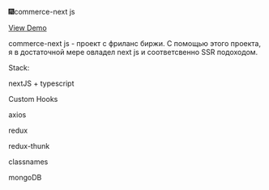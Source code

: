 🎆commerce-next js

<a href = 'https://commerce-react-app.herokuapp.com/'>View Demo</a>

commerce-next js - проект с фриланс биржи. С помощью этого проекта, я в достаточной мере овладел next js и соответсвенно SSR подоходом.

Stack:

nextJS + typescript

Custom Hooks

axios

redux

redux-thunk

classnames

mongoDB
